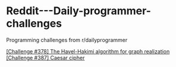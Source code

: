 # Reddit---Daily-programmer-challenges
Programming challenges from r/dailyprogrammer

[[Challenge #378] The Havel-Hakimi algorithm for graph realization](https://www.reddit.com/r/dailyprogrammer/comments/bqy1cf/20190520_challenge_378_easy_the_havelhakimi/)</br>
[[Challenge #387] Caesar cipher](https://www.reddit.com/r/dailyprogrammer/comments/myx3wn/20210426_challenge_387_easy_caesar_cipher/)

